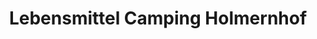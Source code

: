 ---
title: "Lebensmittel Camping Holmernhof"
url: /bad-fuessing/lebensmittel-camping-holmernhof/
shop: Lebensmittel
---